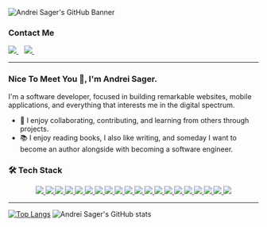 ![Andrei Sager's GitHub Banner](https://github.com/user-attachments/assets/93ef0ba1-1a54-470a-b3b0-08e6f053dd70)


### Contact Me

<a href="mailto:andreiwork25@gmail.com">
  <img src="https://img.shields.io/badge/Gmail-D14836?style=for-the-badge&logo=gmail&logoColor=white" />        
</a>&nbsp;&nbsp;

<a href="https://www.linkedin.com/in/andrei-sager-34a452265/">
  <img src="https://img.shields.io/badge/LinkedIn-0077B5?style=for-the-badge&logo=linkedin&logoColor=white" />        
</a>&nbsp;&nbsp;

---

### Nice To Meet You 👋, I'm Andrei Sager.

I'm a software developer, focused in building remarkable websites, mobile applications, and everything that interests me in the digital spectrum.

- 💞️ I enjoy collaborating, contributing, and learning from others through projects.
- 📚 I enjoy reading books, I also like writing, and someday I want to become an author alongside with becoming a software engineer.

### 🛠 Tech Stack

<div align="center">

<!-- 🤟 Programming Language:  -->

<a href="">
<img src="https://img.shields.io/badge/javascript-%23323330.svg?style=for-the-badge&logo=javascript&logoColor=%23F7DF1E" />  
</a>

<a href="">
<img src="https://img.shields.io/badge/typescript-%23007ACC.svg?style=for-the-badge&logo=typescript&logoColor=white" />  
</a>

<!-- 📱 Mobile:  -->

<a href="https://reactnative.dev">
<img src="https://img.shields.io/badge/react_native-%2320232a.svg?style=for-the-badge&logo=react&logoColor=%2361DAFB" />  
</a>

<!-- 🗄 Backend: -->

<a href="https://nodejs.org/en">
  <img src="https://img.shields.io/badge/Node.js-43853D?style=for-the-badge&logo=node.js&logoColor=white" />        
</a>

<!-- 🌐 Frontend: -->

<a href="">
  <img src="https://img.shields.io/badge/html5-%23E34F26.svg?style=for-the-badge&logo=html5&logoColor=white" />        
</a>

<a href="">
  <img src="https://img.shields.io/badge/css3-%231572B6.svg?style=for-the-badge&logo=css3&logoColor=white" />        
</a>

<a href="">
  <img src="https://img.shields.io/badge/tailwindcss-%2338B2AC.svg?style=for-the-badge&logo=tailwind-css&logoColor=white" />        
</a>

<a href="https://react.dev">
  <img src="https://img.shields.io/badge/React-20232A?style=for-the-badge&logo=react&logoColor=61DAFB" />        
</a>

<a href="https://nextjs.org">
  <img src="https://img.shields.io/badge/Next.js-000?logo=nextdotjs&logoColor=fff&style=for-the-badge" />        
</a>

<!-- 🛢 Database: -->

<a href="https://www.mongodb.com">
  <img src="https://img.shields.io/badge/MongoDB-4EA94B?style=for-the-badge&logo=mongodb&logoColor=white" />        
</a>

<a href="https://firebase.google.com">
  <img src="https://img.shields.io/badge/Firebase-039BE5?style=for-the-badge&logo=Firebase&logoColor=white" />        
</a>

<!-- ⚙️ VCS: -->

<a href="https://github.com/">
  <img src="https://img.shields.io/badge/github-%23121011.svg?style=for-the-badge&logo=github&logoColor=white" />        
</a>

<a href="https://www.markdownguide.org">
  <img src="https://img.shields.io/badge/markdown-%23000000.svg?style=for-the-badge&logo=markdown&logoColor=white" />        
</a>

<a href="https://obsidian.md">
  <img src="https://img.shields.io/badge/Obsidian-%23483699.svg?style=for-the-badge&logo=obsidian&logoColor=white" />        
</a>

<!-- 🔧 IDE's: -->

<a href="https://code.visualstudio.com">
  <img src="https://img.shields.io/badge/Visual_Studio_Code-0078D4?style=for-the-badge&logo=visual%20studio%20code&logoColor=white" />        
</a>

 <!-- 🖥 Design: -->

<a href="https://www.figma.com">
  <img src="https://img.shields.io/badge/Figma-F24E1E?style=for-the-badge&logo=figma&logoColor=white" />        
</a>

<!-- 📚 Frameworks, Platforms and Libraries: -->

<a href="">
  <img src="https://img.shields.io/badge/vite-%23646CFF.svg?style=for-the-badge&logo=vite&logoColor=white" />        
</a>

<a href="">
  <img src="https://img.shields.io/badge/expo-1C1E24?style=for-the-badge&logo=expo&logoColor=#D04A37" />        
</a>

<a href="">
  <img src="https://img.shields.io/badge/NPM-%23CB3837.svg?style=for-the-badge&logo=npm&logoColor=white" />        
</a>

<!-- ☁️ Deployment: -->

<a href="https://vercel.com/">
  <img src="https://img.shields.io/badge/Vercel-000000?style=for-the-badge&logo=vercel&logoColor=white" />        
</a>

</div>

---

[![Top Langs](https://github-readme-stats.vercel.app/api/top-langs/?username=AndreiSager&layout=donut)](https://github.com/Andrei-Sager/github-readme-stats)
![Andrei Sager's GitHub stats](https://github-readme-stats.vercel.app/api?username=AndreiSager&show_icons=true)
